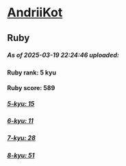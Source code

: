# [AndriiKot](https://www.codewars.com/users/AndriiKot) 
## Ruby

##### As of 2025-03-19 22:24:46 uploaded:

#### Ruby rank: 5 kyu

#### Ruby score: 589

##### [5-kyu: 15](https://github.com/AndriiKot/Ruby__CodeWars/tree/main/kyu-5)

##### [6-kyu: 11](https://github.com/AndriiKot/Ruby__CodeWars/tree/main/kyu-6)

##### [7-kyu: 28](https://github.com/AndriiKot/Ruby__CodeWars/tree/main/kyu-7)

##### [8-kyu: 51](https://github.com/AndriiKot/Ruby__CodeWars/tree/main/kyu-8)

